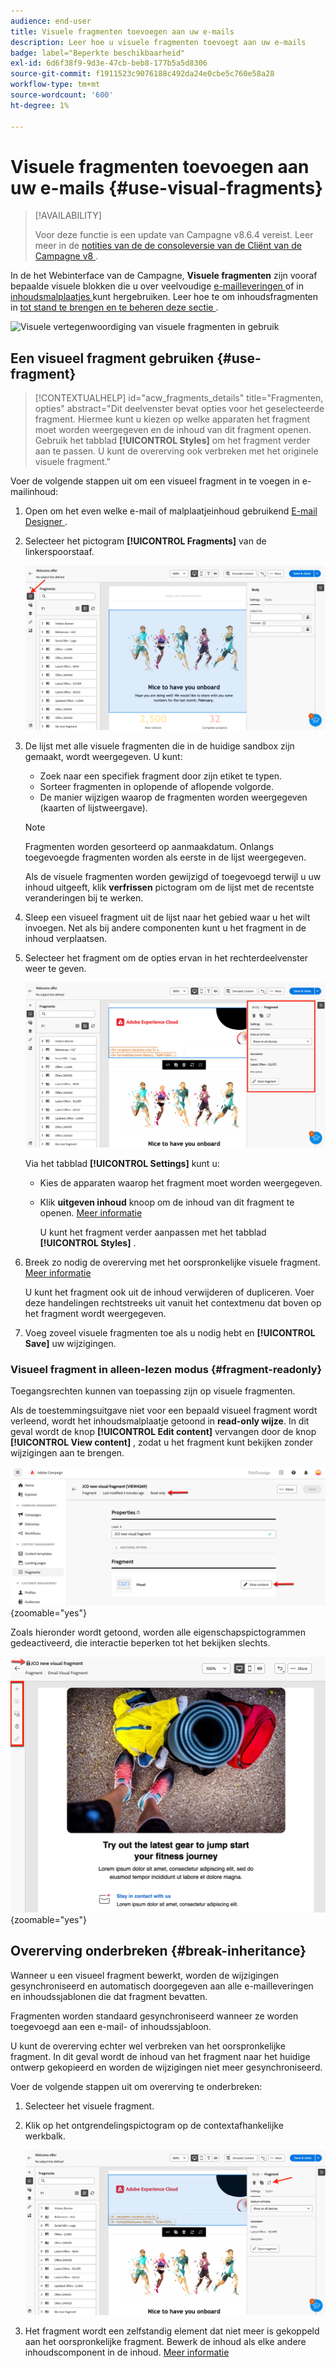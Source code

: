 ```yaml
---
audience: end-user
title: Visuele fragmenten toevoegen aan uw e-mails
description: Leer hoe u visuele fragmenten toevoegt aan uw e-mails
badge: label="Beperkte beschikbaarheid"
exl-id: 6d6f38f9-9d3e-47cb-beb8-177b5a5d8306
source-git-commit: f1911523c9076188c492da24e0cbe5c760e58a28
workflow-type: tm+mt
source-wordcount: '600'
ht-degree: 1%

---
```


# Visuele fragmenten toevoegen aan uw e-mails {#use-visual-fragments}

>[!AVAILABILITY]
>
>Voor deze functie is een update van Campagne v8.6.4 vereist. Leer meer in de [ notities van de de consoleversie van de Cliënt van de Campagne v8 ](https://experienceleague.adobe.com/nl/docs/campaign/campaign-v8/releases/release-notes).

In de het Webinterface van de Campagne, **Visuele fragmenten** zijn vooraf bepaalde visuele blokken die u over veelvoudige [ e-mailleveringen ](../email/get-started-email-designer.md) of in [ inhoudsmalplaatjes ](../email/use-email-templates.md) kunt hergebruiken. Leer hoe te om inhoudsfragmenten in [ tot stand te brengen en te beheren deze sectie ](fragments.md).

![ Visuele vertegenwoordiging van visuele fragmenten in gebruik ](assets/do-not-localize/fragments.gif)

## Een visueel fragment gebruiken {#use-fragment}

>[!CONTEXTUALHELP]
>id="acw_fragments_details"
>title="Fragmenten, opties"
>abstract="Dit deelvenster bevat opties voor het geselecteerde fragment. Hiermee kunt u kiezen op welke apparaten het fragment moet worden weergegeven en de inhoud van dit fragment openen. Gebruik het tabblad **[!UICONTROL Styles]** om het fragment verder aan te passen. U kunt de overerving ook verbreken met het originele visuele fragment."

<!-- pas vu dans l'UI-->

Voer de volgende stappen uit om een visueel fragment in te voegen in e-mailinhoud:

1. Open om het even welke e-mail of malplaatjeinhoud gebruikend [ E-mail Designer ](../email/get-started-email-designer.md).

1. Selecteer het pictogram **[!UICONTROL Fragments]** van de linkerspoorstaaf.

   ![ Schermschot die het pictogram van Fragmenten in de E-mailDesigner interface tonen ](assets/fragments-in-designer.png)

1. De lijst met alle visuele fragmenten die in de huidige sandbox zijn gemaakt, wordt weergegeven. U kunt:

   * Zoek naar een specifiek fragment door zijn etiket te typen.
   * Sorteer fragmenten in oplopende of aflopende volgorde.
   * De manier wijzigen waarop de fragmenten worden weergegeven (kaarten of lijstweergave).

   >[!NOTE]
   >
   >Fragmenten worden gesorteerd op aanmaakdatum. Onlangs toegevoegde fragmenten worden als eerste in de lijst weergegeven.

   Als de visuele fragmenten worden gewijzigd of toegevoegd terwijl u uw inhoud uitgeeft, klik **verfrissen** pictogram om de lijst met de recentste veranderingen bij te werken.

1. Sleep een visueel fragment uit de lijst naar het gebied waar u het wilt invoegen. Net als bij andere componenten kunt u het fragment in de inhoud verplaatsen.

1. Selecteer het fragment om de opties ervan in het rechterdeelvenster weer te geven.

   ![ Schermschot die de fragmentopties in de juiste ruit tonen ](assets/fragment-right-pane.png)

   Via het tabblad **[!UICONTROL Settings]** kunt u:

   * Kies de apparaten waarop het fragment moet worden weergegeven.
   * Klik **uitgeven inhoud** knoop om de inhoud van dit fragment te openen. [Meer informatie](../content/fragments.md#edit-fragments)

     U kunt het fragment verder aanpassen met het tabblad **[!UICONTROL Styles]** .

1. Breek zo nodig de overerving met het oorspronkelijke visuele fragment. [Meer informatie](#break-inheritance)

   U kunt het fragment ook uit de inhoud verwijderen of dupliceren. Voer deze handelingen rechtstreeks uit vanuit het contextmenu dat boven op het fragment wordt weergegeven.

1. Voeg zoveel visuele fragmenten toe als u nodig hebt en **[!UICONTROL Save]** uw wijzigingen.

### Visueel fragment in alleen-lezen modus {#fragment-readonly}

Toegangsrechten kunnen van toepassing zijn op visuele fragmenten.

Als de toestemmingsuitgave niet voor een bepaald visueel fragment wordt verleend, wordt het inhoudsmalplaatje getoond in **read-only wijze**. In dit geval wordt de knop **[!UICONTROL Edit content]** vervangen door de knop **[!UICONTROL View content]** , zodat u het fragment kunt bekijken zonder wijzigingen aan te brengen.

![ Schermschot die een visueel fragment op read-only wijze tonen ](assets/fragment-readonly.png){zoomable="yes"}

Zoals hieronder wordt getoond, worden alle eigenschapspictogrammen gedeactiveerd, die interactie beperken tot het bekijken slechts.

![ Schermafbeelding tonend gedeactiveerde eigenschappictogrammen op read-only wijze ](assets/fragment-readonly-view.png){zoomable="yes"}

## Overerving onderbreken {#break-inheritance}

Wanneer u een visueel fragment bewerkt, worden de wijzigingen gesynchroniseerd en automatisch doorgegeven aan alle e-mailleveringen en inhoudssjablonen die dat fragment bevatten.

Fragmenten worden standaard gesynchroniseerd wanneer ze worden toegevoegd aan een e-mail- of inhoudssjabloon.

U kunt de overerving echter wel verbreken van het oorspronkelijke fragment. In dit geval wordt de inhoud van het fragment naar het huidige ontwerp gekopieerd en worden de wijzigingen niet meer gesynchroniseerd.

Voer de volgende stappen uit om overerving te onderbreken:

1. Selecteer het visuele fragment.

1. Klik op het ontgrendelingspictogram op de contextafhankelijke werkbalk.

   ![ Schermschot die het ontgrendelingspictogram tonen om overerving te breken ](assets/fragment-break-inheritance.png)

1. Het fragment wordt een zelfstandig element dat niet meer is gekoppeld aan het oorspronkelijke fragment. Bewerk de inhoud als elke andere inhoudscomponent in de inhoud. [Meer informatie](../email/content-components.md)